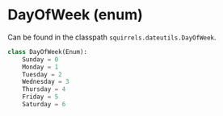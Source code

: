 # DayOfWeek (enum)

Can be found in the classpath `squirrels.dateutils.DayOfWeek`.

```python
class DayOfWeek(Enum):
    Sunday = 0
    Monday = 1
    Tuesday = 2
    Wednesday = 3
    Thursday = 4
    Friday = 5
    Saturday = 6
```
